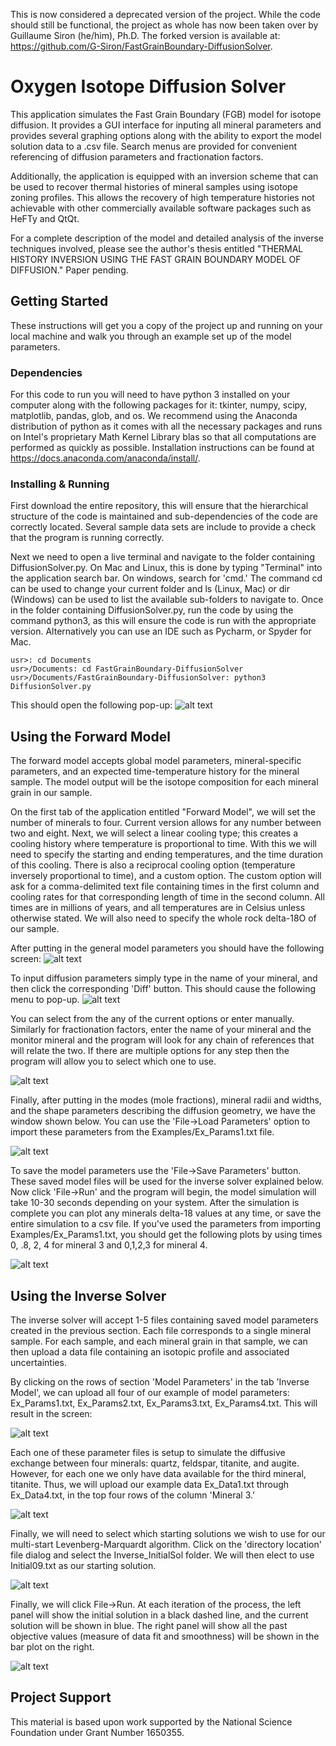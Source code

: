 This is now considered a deprecated version of the project. While the code should still be functional, the project as whole has now been taken over by Guillaume Siron (he/him), Ph.D. The forked version is available at: https://github.com/G-Siron/FastGrainBoundary-DiffusionSolver.

# Oxygen Isotope Diffusion Solver

This application simulates the Fast Grain Boundary (FGB) model for isotope diffusion. It provides a GUI interface for inputing all mineral parameters and provides several graphing options along with the ability to export the model solution data to a .csv file. Search menus are provided for convenient referencing of diffusion parameters and fractionation factors. 

Additionally, the application is equipped with an inversion scheme that can be used to recover thermal histories of mineral samples using isotope zoning profiles. This allows the recovery of high temperature histories not achievable with other commercially available software packages such as HeFTy and QtQt.

For a complete description of the model and detailed analysis of the inverse techniques involved, please see the author's thesis entitled "THERMAL HISTORY INVERSION USING THE FAST GRAIN BOUNDARY MODEL OF DIFFUSION." Paper pending.


## Getting Started

These instructions will get you a copy of the project up and running on your local machine and walk you through an example set up of the model parameters.

### Dependencies

For this code to run you will need to have python 3 installed on your computer along with the following packages for it: tkinter, numpy, scipy, matplotlib, pandas, glob, and os. We recommend using the Anaconda distribution of python as it comes with all the necessary packages and runs on Intel's proprietary Math Kernel Library blas so that all computations are performed as quickly as possible. Installation instructions can be found at https://docs.anaconda.com/anaconda/install/.

### Installing & Running

First download the entire repository, this will ensure that the hierarchical structure of the code is maintained and sub-dependencies of the code are correctly located. Several sample data sets are include to provide a check that the program is running correctly.

Next we need to open a live terminal and navigate to the folder containing DiffusionSolver.py. On Mac and Linux, this is done by typing "Terminal" into the application search bar. On windows, search for 'cmd.' The command cd can be used to change your current folder and ls (Linux, Mac) or dir (Windows) can be used to list the available sub-folders to navigate to. Once in the folder containing DiffusionSolver.py, run the code by using the command python3, as this will ensure the code is run with the appropriate version. Alternatively you can use an IDE such as Pycharm, or Spyder for Mac.

```
usr>: cd Documents
usr>/Documents: cd FastGrainBoundary-DiffusionSolver
usr>/Documents/FastGrainBoundary-DiffusionSolver: python3 DiffusionSolver.py
```
This should open the following pop-up:
![alt text](Screenshots/Screen01-maingui.png "")

## Using the Forward Model 
The forward model accepts global model parameters, mineral-specific parameters, and an expected time-temperature history for the mineral sample. The model output will be the isotope composition for each mineral grain in our sample.

On the first tab of the application entitled "Forward Model", we will set the number of minerals to four. Current version allows for any number between two and eight. Next, we will select a linear cooling type; this creates a cooling history where temperature is proportional to time. With this we will need to specify the starting and ending temperatures, and the time duration of this cooling. There is also a reciprocal cooling option (temperature inversely proportional to time), and a custom option. The custom option will ask for a comma-delimited text file containing times in the first column and cooling rates for that corresponding length of time in the second column. All times are in millions of years, and all temperatures are in Celsius unless otherwise stated. We will also need to specify the whole rock delta-18O of our sample.

After putting in the general model parameters you should have the following screen:
![alt text](Screenshots/Screen02-mainparams.png "")

To input diffusion parameters simply type in the name of your mineral, and then click the corresponding 'Diff' button. This should cause the following menu to pop-up. 
![alt text](Screenshots/Screen03-diffusion.png "")

You can select from the any of the current options or enter manually. Similarly for fractionation factors, enter the name of your mineral and the monitor mineral and the program will look for any chain of references that will relate the two. If there are multiple options for any step then the program will allow you to select which one to use.

![alt text](Screenshots/Screen04-frac.png "")

Finally, after putting in the modes (mole fractions), mineral radii and widths, and the shape parameters describing the diffusion geometry, we have the window shown below. You can use the 'File->Load Parameters' option to import these parameters from the Examples/Ex_Params1.txt file. 

![alt text](Screenshots/Screen05-allparams.png "")

To save the model parameters use the 'File->Save Parameters' button. These saved model files will be used for the inverse solver explained below. Now click 'File->Run' and the program will begin, the model simulation will take 10-30 seconds depending on your system. After the simulation is complete you can plot any minerals delta-18 values at any time, or save the entire simulation to a csv file. If you've used the parameters from importing Examples/Ex_Params1.txt, you should get the following plots by using times 0, .8, 2, 4 for mineral 3 and 0,1,2,3 for mineral 4.

![alt text](Screenshots/Screen06-modeloutput.png "")


## Using the Inverse Solver
The inverse solver will accept 1-5 files containing saved model parameters created in the previous section. Each file corresponds to a single mineral sample. For each sample, and each mineral grain in that sample, we can then upload a data file containing an isotopic profile and associated uncertainties.

By clicking on the rows of section 'Model Parameters' in the tab 'Inverse Model', we can upload all four of our example of model parameters: Ex_Params1.txt, Ex_Params2.txt, Ex_Params3.txt, Ex_Params4.txt. This will result in the screen:

![alt text](Screenshots/Screen07-invparams.png "")

Each one of these parameter files is setup to simulate the diffusive exchange between four minerals: quartz, feldspar, titanite, and augite. However, for each one we only have data available for the third mineral, titanite. Thus, we will upload our example data Ex_Data1.txt through Ex_Data4.txt, in the top four rows of the column 'Mineral 3.' 

![alt text](Screenshots/Screen08-invdata.png "")

Finally, we will need to select which starting solutions we wish to use for our multi-start Levenberg-Marquardt algorithm. Click on the 'directory location' file dialog and select the Inverse_InitialSol folder. We will then elect to use Initial09.txt as our starting solution.

![alt text](Screenshots/Screen09-invinitial.png "")

Finally, we will click File->Run. At each iteration of the process, the left panel will show the initial solution in a black dashed line, and the current solution will be shown in blue. The right panel will show all the past objective values (measure of data fit and smoothness) will be shown in the bar plot on the right.

![alt text](Screenshots/Screen10-invdialog.png "")

## Project Support
This material is based upon work supported by the National Science Foundation under Grant Number 1650355.

